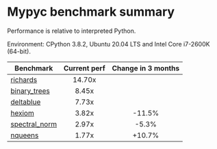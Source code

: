 # Mypyc benchmark summary

Performance is relative to interpreted Python.

Environment: CPython 3.8.2, Ubuntu 20.04 LTS and Intel Core i7-2600K (64-bit).

| Benchmark | Current perf | Change in 3 months |
| --- | :---: | :---: |
| [richards](benchmarks/richards.md) | 14.70x |  |
| [binary_trees](benchmarks/binary_trees.md) | 8.45x |  |
| [deltablue](benchmarks/deltablue.md) | 7.73x |  |
| [hexiom](benchmarks/hexiom.md) | 3.82x | -11.5% |
| [spectral_norm](benchmarks/spectral_norm.md) | 2.97x | -5.3% |
| [nqueens](benchmarks/nqueens.md) | 1.77x | +10.7% |
